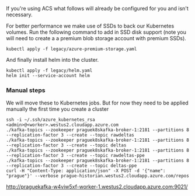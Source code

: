 If you're using ACS what follows will already be configured for you and isn't necessary.

For better performance we make use of SSDs to back our Kubernetes volumes. Run the following command to add in SSD
disk support (note you will need to create a a premium blob storage account with premium SSDs).

```
kubectl apply -f legacy/azure-premium-storage.yaml
```

And finally install helm into the cluster.

```
kubectl apply -f legacy/helm.yaml
helm init --service-account helm
```

### Manual steps

We will move these to Kubernetes jobs. But for now they need to be applied manually the first time you create a cluster

```
ssh -i ~/.ssh/azure_kubernetes_rsa <admin>@<worker>.westus2.cloudapp.azure.com
./kafka-topics --zookeeper praguek8skafka-broker-1:2181 --partitions 8 --replication-factor 3 --create --topic rawdeltas
./kafka-topics --zookeeper praguek8skafka-broker-1:2181 --partitions 8 --replication-factor 3 --create --topic deltas
./kafka-topics --zookeeper praguek8skafka-broker-1:2181 --partitions 8 --replication-factor 3 --create --topic rawdeltas-ppe
./kafka-topics --zookeeper praguek8skafka-broker-1:2181 --partitions 8 --replication-factor 3 --create --topic deltas-ppe
curl -H "Content-Type: application/json" -X POST -d '{"name": "prague"}' --verbose prague-historian.westus2.cloudapp.azure.com/repos
```


http://praguekafka-w4viw5xf-worker-1.westus2.cloudapp.azure.com:9021/

